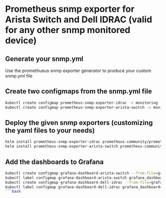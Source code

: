 # Prometheus snmp exporter for Arista Switch and Dell IDRAC (valid for any other snmp monitored device)

## Generate your snmp.yml

Use the promethueus snmp exporter generator to produce your custom snmp.yml file

## Create two configmaps from the snmp.yml file

```bash
kubectl create configmap prometheus-snmp-exporter-idrac -n monitoring --from-file snmp.yml
kubectl create configmap prometheus-snmp-exporter-arista-switch -n monitoring --from-file snmp.yml
```

## Deploy the given snmp exporters (customizing the yaml files to your needs)

```bash
helm install prometheus-snmp-exporter-idrac prometheus-community/prometheus-snmp-exporter -f snmp-exporter-idrac.yaml -n monitoring
helm install prometheus-snmp-exporter-arista-switch prometheus-community/prometheus-snmp-exporter -f snmp-exporter-arista-switch.yaml -n monitoring
```

## Add the dashboards to Grafana

```bash
kubectl create configmap grafana-dashboard-arista-switch --from-file=grafana-arista.json
kubectl label configmap grafana-dashboard-arista-switch grafana_dashboard="1"
kubectl create configmap grafana-dashboard-dell-idrac --from-file=grafana-idrac.json
kubectl label configmap grafana-dashboard-dell-idrac grafana_dashboard="1"
```bash
